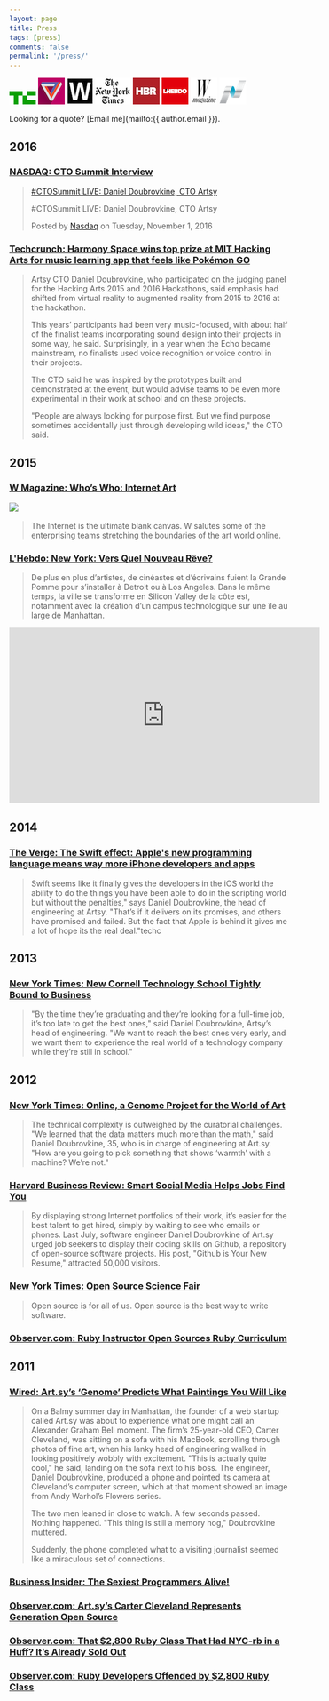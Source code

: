 ```yaml
---
layout: page
title: Press
tags: [press]
comments: false
permalink: '/press/'
---
```

![techcrunch](/images/press/techcrunch.png) ![the verge](/images/press/verge.png) ![wired](/images/press/wired.jpg) ![nyt](/images/press/nyt.png) ![hbr](/images/press/hbr.jpg) ![hbr](/images/press/hebdo.jpg) ![w](/images/press/w.png) ![nasdaq](/images/press/nasdaq.png)

Looking for a quote? [Email me](mailto:{{ author.email }}).

## 2016

### [NASDAQ: CTO Summit Interview](https://www.facebook.com/NASDAQ/videos/10154582987442429)

<div markdown="0">
<div id="fb-root"></div>
<script>(function(d, s, id) {
var js, fjs = d.getElementsByTagName(s)[0];
if (d.getElementById(id)) return;
js = d.createElement(s); js.id = id;
js.src = "//connect.facebook.net/en_US/sdk.js#xfbml=1&version=v2.8";
fjs.parentNode.insertBefore(js, fjs);
}(document, 'script', 'facebook-jssdk'));</script>
<div class="fb-video" data-href="https://www.facebook.com/NASDAQ/videos/10154582987442429/" data-width="640" data-show-text="false">
<blockquote cite="https://www.facebook.com/NASDAQ/videos/10154582987442429/" class="fb-xfbml-parse-ignore">
<a href="https://www.facebook.com/NASDAQ/videos/10154582987442429/">#CTOSummit LIVE: Daniel Doubrovkine, CTO Artsy</a>
<p>#CTOSummit LIVE: Daniel Doubrovkine, CTO Artsy</p>Posted by <a href="https://www.facebook.com/NASDAQ/">Nasdaq</a> on Tuesday, November 1, 2016
</blockquote>
</div></div>

### [Techcrunch: Harmony Space wins top prize at MIT Hacking Arts for music learning app that feels like Pokémon GO](https://techcrunch.com/2016/11/20/harmony-space-win-top-prize-at-mit-hacking-arts-for-music-learning-app-that-feels-like-pokemon-go/)

> Artsy CTO Daniel Doubrovkine, who participated on the judging panel for the Hacking Arts 2015 and 2016 Hackathons, said emphasis had shifted from virtual reality to augmented reality from 2015 to 2016 at the hackathon.
>
> This years’ participants had been very music-focused, with about half of the finalist teams incorporating sound design into their projects in some way, he said. Surprisingly, in a year when the Echo became mainstream, no finalists used voice recognition or voice control in their projects.
>
> The CTO said he was inspired by the prototypes built and demonstrated at the event, but would advise teams to be even more experimental in their work at school and on these projects.
>
> "People are always looking for purpose first. But we find purpose sometimes accidentally just through developing wild ideas," the CTO said.

## 2015

### [W Magazine: Who’s Who: Internet Art](http://www.wmagazine.com/culture/art-and-design/2015/04/internet-art-world)

![](http://art.dblock.org/images/posts/2015/2015-04-23-artsy-in-w-magazine/artsy.jpg)

> The Internet is the ultimate blank canvas. W salutes some of the enterprising teams stretching the boundaries of the art world online. 

### [L'Hebdo: New York: Vers Quel Nouveau Rêve?](http://www.hebdo.ch/hebdo/cadrages/detail/new-york-vers-quel-nouveau-r%C3%AAve)

> De plus en plus d’artistes, de cinéastes et d’écrivains fuient la Grande Pomme pour s’installer à Detroit ou à Los Angeles. Dans le même temps, la ville se transforme en Silicon Valley de la côte est, notamment avec la création d’un campus technologique sur une île au large de Manhattan.

<iframe width="560" height="315" src="https://www.youtube.com/embed/g0SMMLc0rHw" frameborder="0" allowfullscreen></iframe>

## 2014

### [The Verge: The Swift effect: Apple's new programming language means way more iPhone developers and apps](http://www.theverge.com/apple/2014/6/2/5773928/apple-swift-programming-developers-objective-c)

> Swift seems like it finally gives the developers in the iOS world the ability to do the things you have been able to do in the scripting world but without the penalties," says Daniel Doubrovkine, the head of engineering at Artsy. "That’s if it delivers on its promises, and others have promised and failed. But the fact that Apple is behind it gives me a lot of hope its the real deal."techc

## 2013

### [New York Times: New Cornell Technology School Tightly Bound to Business](http://www.nytimes.com/2013/01/22/nyregion/cornell-nyc-tech-will-foster-commerce-amid-education.html)

> "By the time they’re graduating and they’re looking for a full-time job, it’s too late to get the best ones," said Daniel Doubrovkine, Artsy’s head of engineering. "We want to reach the best ones very early, and we want them to experience the real world of a technology company while they’re still in school."

## 2012

### [New York Times: Online, a Genome Project for the World of Art](http://www.nytimes.com/2012/10/09/arts/design/artsy-is-mapping-the-world-of-art-on-the-web.html)

> The technical complexity is outweighed by the curatorial challenges. "We learned that the data matters much more than the math," said Daniel Doubrovkine, 35, who is in charge of engineering at Art.sy. "How are you going to pick something that shows ‘warmth’ with a machine? We’re not."

### [Harvard Business Review: Smart Social Media Helps Jobs Find You](https://hbr.org/2012/03/smart-social-media-helps-jobs)

> By displaying strong Internet portfolios of their work, it’s easier for the best talent to get hired, simply by waiting to see who emails or phones. Last July, software engineer Daniel Doubrovkine of Art.sy urged job seekers to display their coding skills on Github, a repository of open-source software projects. His post, "Github is Your New Resume," attracted 50,000 visitors.

### [New York Times: Open Source Science Fair](http://open.blogs.nytimes.com/2012/11/21/open-source-science-fair-exhibitor-experiences)

> Open source is for all of us. Open source is the best way to write software.

### [Observer.com: Ruby Instructor Open Sources Ruby Curriculum](http://observer.com/2012/03/ruby-instructor-open-sources-ruby-curriculum/)

## 2011

### [Wired: Art.sy’s ‘Genome’ Predicts What Paintings You Will Like](https://www.wired.com/2011/11/mf_artsy)

> On a Balmy summer day in Manhattan, the founder of a web startup called Art.sy was about to experience what one might call an Alexander Graham Bell moment. The firm’s 25-year-old CEO, Carter Cleveland, was sitting on a sofa with his MacBook, scrolling through photos of fine art, when his lanky head of engineering walked in looking positively wobbly with excitement. "This is actually quite cool," he said, landing on the sofa next to his boss. The engineer, Daniel Doubrovkine, produced a phone and pointed its camera at Cleveland’s computer screen, which at that moment showed an image from Andy Warhol’s Flowers series.
>
> The two men leaned in close to watch. A few seconds passed. Nothing happened. "This thing is still a memory hog," Doubrovkine muttered.
>
> Suddenly, the phone completed what to a visiting journalist seemed like a miraculous set of connections.

### [Business Insider: The Sexiest Programmers Alive!](http://www.businessinsider.com/the-sexiest-programmers-alive-2011-5?op=1/#niel-doubrovkine-programmer-at-artsy-6)

### [Observer.com: Art.sy’s Carter Cleveland Represents Generation Open Source](http://observer.com/2011/05/art-sys-carter-cleveland-is-of-a-generation-open-source)

### [Observer.com: That $2,800 Ruby Class That Had NYC-rb in a Huff? It’s Already Sold Out](http://observer.com/2011/12/that-2800-ruby-class-that-had-nyc-rb-in-a-huff-its-already-sold-out/)

### [Observer.com: Ruby Developers Offended by $2,800 Ruby Class](http://observer.com/2011/12/ruby-developers-offended-by-2800-ruby-class)

